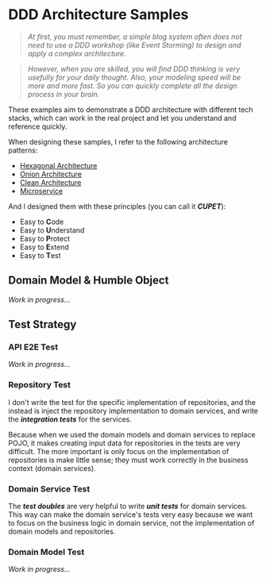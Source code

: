 # DDD Architecture Samples

> *At first, you must remember, a simple blog system often does not need to use a DDD workshop (like Event Storming) to design and apply a complex architecture.*

> *However, when you are skilled, you will find DDD thinking is very usefully for your daily thought. Also, your modeling speed will be more and more fast. So you can quickly complete all the design process in your brain.*

These examples aim to demonstrate a DDD architecture with different tech stacks, which can work in the real project and let you understand and reference quickly.

When designing these samples, I refer to the following architecture patterns:

- [Hexagonal Architecture](http://alistair.cockburn.us/Hexagonal+architecture)
- [Onion Architecture](https://jeffreypalermo.com/2008/07/the-onion-architecture-part-1/)
- [Clean Architecture](https://blog.cleancoder.com/uncle-bob/2012/08/13/the-clean-architecture.html)
- [Microservice](https://www.martinfowler.com/microservices/)

And I designed them with these principles (you can call it ***CUPET***):

- Easy to **C**ode
- Easy to **U**nderstand
- Easy to **P**rotect
- Easy to **E**xtend
- Easy to **T**est

## Domain Model & Humble Object

*Work in progress...*

## Test Strategy

### API E2E Test

*Work in progress...*

### Repository Test

I don't write the test for the specific implementation of repositories, and the instead is inject the repository implementation to domain services, and write the ***integration tests*** for the services.

Because when we used the domain models and domain services to replace POJO, it makes creating input data for repositories in the tests are very difficult. The more important is only focus on the implementation of repositories is make little sense; they must work correctly in the business context (domain services).

### Domain Service Test

The ***test doubles*** are very helpful to write ***unit tests*** for domain services. This way can make the domain service's tests very easy because we want to focus on the business logic in domain service, not the implementation of domain models and repositories.

### Domain Model Test

*Work in progress...*